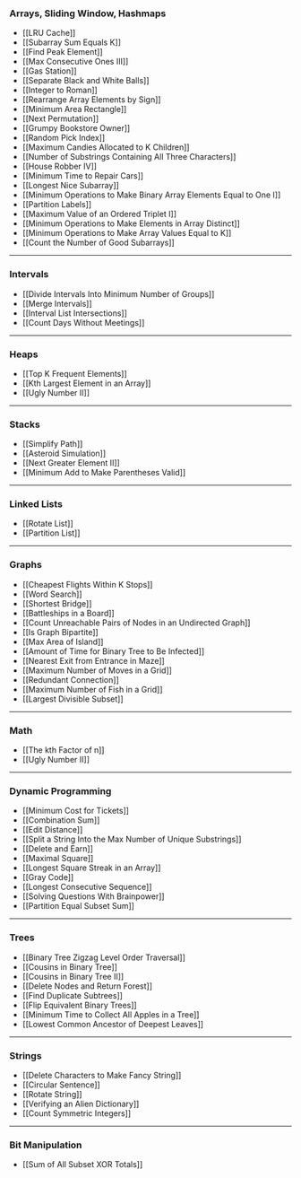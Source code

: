 ### Arrays, Sliding Window, Hashmaps

- [[LRU Cache]]
- [[Subarray Sum Equals K]]
- [[Find Peak Element]]
- [[Max Consecutive Ones III]]
- [[Gas Station]]
- [[Separate Black and White Balls]]
- [[Integer to Roman]]
- [[Rearrange Array Elements by Sign]]
- [[Minimum Area Rectangle]]
- [[Next Permutation]]
- [[Grumpy Bookstore Owner]]
- [[Random Pick Index]]
- [[Maximum Candies Allocated to K Children]]
- [[Number of Substrings Containing All Three Characters]]
- [[House Robber IV]]
- [[Minimum Time to Repair Cars]]
- [[Longest Nice Subarray]]
- [[Minimum Operations to Make Binary Array Elements Equal to One I]]
- [[Partition Labels]]
- [[Maximum Value of an Ordered Triplet I]]
- [[Minimum Operations to Make Elements in Array Distinct]]
- [[Minimum Operations to Make Array Values Equal to K]]
- [[Count the Number of Good Subarrays]]

---

### Intervals

- [[Divide Intervals Into Minimum Number of Groups]]
- [[Merge Intervals]]
- [[Interval List Intersections]]
- [[Count Days Without Meetings]]

---

### Heaps

- [[Top K Frequent Elements]]
- [[Kth Largest Element in an Array]]
- [[Ugly Number II]]

---

### Stacks

- [[Simplify Path]]
- [[Asteroid Simulation]]
- [[Next Greater Element II]]
- [[Minimum Add to Make Parentheses Valid]]

---

### Linked Lists

- [[Rotate List]]
- [[Partition List]]

---

### Graphs

- [[Cheapest Flights Within K Stops]]
- [[Word Search]]
- [[Shortest Bridge]]
- [[Battleships in a Board]]
- [[Count Unreachable Pairs of Nodes in an Undirected Graph]]
- [[Is Graph Bipartite]]
- [[Max Area of Island]]
- [[Amount of Time for Binary Tree to Be Infected]]
- [[Nearest Exit from Entrance in Maze]]
- [[Maximum Number of Moves in a Grid]]
- [[Redundant Connection]]
- [[Maximum Number of Fish in a Grid]]
- [[Largest Divisible Subset]]

---

### Math

- [[The kth Factor of n]]
- [[Ugly Number II]]

---

### Dynamic Programming

- [[Minimum Cost for Tickets]]
- [[Combination Sum]]
- [[Edit Distance]]
- [[Split a String Into the Max Number of Unique Substrings]]
- [[Delete and Earn]]
- [[Maximal Square]]
- [[Longest Square Streak in an Array]]
- [[Gray Code]]
- [[Longest Consecutive Sequence]]
- [[Solving Questions With Brainpower]]
- [[Partition Equal Subset Sum]]

---

### Trees

- [[Binary Tree Zigzag Level Order Traversal]]
- [[Cousins in Binary Tree]]
- [[Cousins in Binary Tree II]]
- [[Delete Nodes and Return Forest]]
- [[Find Duplicate Subtrees]]
- [[Flip Equivalent Binary Trees]]
- [[Minimum Time to Collect All Apples in a Tree]]
- [[Lowest Common Ancestor of Deepest Leaves]]

---

### Strings

- [[Delete Characters to Make Fancy String]]
- [[Circular Sentence]]
- [[Rotate String]]
- [[Verifying an Alien Dictionary]]
- [[Count Symmetric Integers]]

---
### Bit Manipulation

- [[Sum of All Subset XOR Totals]]